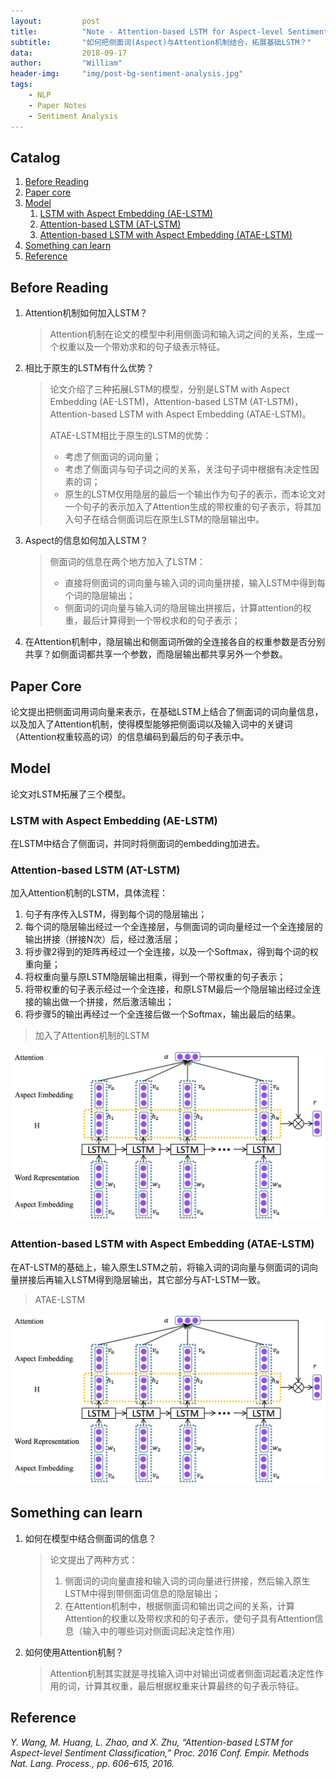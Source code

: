 ```yaml
---
layout:         post
title:          "Note - Attention-based LSTM for Aspect-level Sentiment Classification"
subtitle:       "如何把侧面词(Aspect)与Attention机制结合，拓展基础LSTM？"
data:           2018-09-17
author:         "William"
header-img:     "img/post-bg-sentiment-analysis.jpg"
tags:
    - NLP
    - Paper Notes
    - Sentiment Analysis
---
```




## Catalog

1. [Before Reading](#before-reading)
2. [Paper core](#paper-core)
3. [Model](#model)
   1. [LSTM with Aspect Embedding (AE-LSTM)](#lstm-with-aspect-embedding-ae-lstm)
   2. [Attention-based LSTM (AT-LSTM)](#attention-based-lstm-at-lstm)
   3. [Attention-based LSTM with Aspect Embedding (ATAE-LSTM)](#attention-based-lstm-with-aspect-embedding-atae-lstm)
4. [Something can learn](#something-can-learn)
5. [Reference](#reference)

## Before Reading

1. Attention机制如何加入LSTM？

   > Attention机制在论文的模型中利用侧面词和输入词之间的关系，生成一个权重以及一个带劝求和的句子级表示特征。

2. 相比于原生的LSTM有什么优势？

   > 论文介绍了三种拓展LSTM的模型，分别是LSTM with Aspect Embedding (AE-LSTM)，Attention-based LSTM (AT-LSTM)，Attention-based LSTM with Aspect Embedding (ATAE-LSTM)。
   >
   > ATAE-LSTM相比于原生的LSTM的优势：
   >
   > - 考虑了侧面词的词向量；
   > - 考虑了侧面词与句子词之间的关系，关注句子词中根据有决定性因素的词；
   > - 原生的LSTM仅用隐层的最后一个输出作为句子的表示，而本论文对一个句子的表示加入了Attention生成的带权重的句子表示，将其加入句子在结合侧面词后在原生LSTM的隐层输出中。

3. Aspect的信息如何加入LSTM？

   > 侧面词的信息在两个地方加入了LSTM：
   >
   > - 直接将侧面词的词向量与输入词的词向量拼接，输入LSTM中得到每个词的隐层输出；
   > - 侧面词的词向量与输入词的隐层输出拼接后，计算attention的权重，最后计算得到一个带权求和的句子表示；

4. 在Attention机制中，隐层输出和侧面词所做的全连接各自的权重参数是否分别共享？如侧面词都共享一个参数，而隐层输出都共享另外一个参数。



## Paper Core

论文提出把侧面词用词向量来表示，在基础LSTM上结合了侧面词的词向量信息，以及加入了Attention机制，使得模型能够把侧面词以及输入词中的关键词（Attention权重较高的词）的信息编码到最后的句子表示中。



## Model

论文对LSTM拓展了三个模型。



### LSTM with Aspect Embedding (AE-LSTM)

在LSTM中结合了侧面词，并同时将侧面词的embedding加进去。



### Attention-based LSTM (AT-LSTM)

加入Attention机制的LSTM，具体流程：

1. 句子有序传入LSTM，得到每个词的隐层输出；
2. 每个词的隐层输出经过一个全连接层，与侧面词的词向量经过一个全连接层的输出拼接（拼接N次）后，经过激活层；
3. 将步骤2得到的矩阵再经过一个全连接，以及一个Softmax，得到每个词的权重向量；
4. 将权重向量与原LSTM隐层输出相乘，得到一个带权重的句子表示；
5. 将带权重的句子表示经过一个全连接，和原LSTM最后一个隐层输出经过全连接的输出做一个拼接，然后激活输出；
6. 将步骤5的输出再经过一个全连接后做一个Softmax，输出最后的结果。

> 加入了Attention机制的LSTM

![image1](img/in-post/ATAE-LSTM/image1.png)



### Attention-based LSTM with Aspect Embedding (ATAE-LSTM)

在AT-LSTM的基础上，输入原生LSTM之前，将输入词的词向量与侧面词的词向量拼接后再输入LSTM得到隐层输出，其它部分与AT-LSTM一致。

> ATAE-LSTM

![image2](img/in-post/ATAE-LSTM/image1.png)



## Something can learn

1. 如何在模型中结合侧面词的信息？

   > 论文提出了两种方式：
   >
   > 1. 侧面词的词向量直接和输入词的词向量进行拼接，然后输入原生LSTM中得到带侧面词信息的隐层输出；
   > 2. 在Attention机制中，根据侧面词和输出词之间的关系，计算Attention的权重以及带权求和的句子表示，使句子具有Attention信息（输入中的哪些词对侧面词起决定性作用）

2. 如何使用Attention机制？

   > Attention机制其实就是寻找输入词中对输出词或者侧面词起着决定性作用的词，计算其权重，最后根据权重来计算最终的句子表示特征。



## Reference

*Y. Wang, M. Huang, L. Zhao, and X. Zhu, “Attention-based LSTM for Aspect-level Sentiment Classification,” Proc. 2016 Conf. Empir. Methods Nat. Lang. Process., pp. 606–615, 2016.*